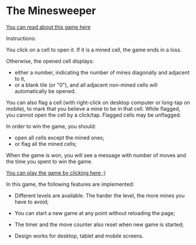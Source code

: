 # The **Minesweeper**

[You can read about this game here](https://en.wikipedia.org/wiki/Minesweeper_(video_game))

Instructions:

You click on a cell to open it. If it is a mined cell, the game ends in a loss. 

Otherwise, the opened cell displays:
- either a number, indicating the number of mines diagonally and adjacent to it, 
- or a blank tile (or "0"), and all adjacent non-mined cells will automatically be opened. 

You can also flag a cell (with right-click on desktop computer or long-tap on mobile), to mark that you believe a mine to be in that cell.
While flagged, you cannot open the cell by a click/tap.
Flagged cells may be unflagged.

In order to win the game, you should:
- open all cells except the mined ones;
- or flag all the mined cells;

When the game is won, you will see a message with number of moves and the time you spent to win the game.

[You can play the game by clicking here ;)](https://zilola08.github.io/minesweeper/dist/main.html)

In this game, the following features are implemented:

- Different levels are available. The harder the level, the more mines you have to avoid;

- You can start a new game at any point without reloading the page;

- The timer and the move counter also reset when new game is started;

- Design works for desktop, tablet and mobile screens.
